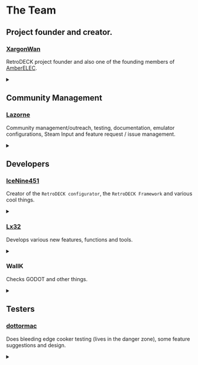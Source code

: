 # The Team

## Project founder and creator.

### [XargonWan](https://github.com/XargonWan)
RetroDECK project founder and also one of the founding members of [AmberELEC](https://amberelec.org/).

<details><summary> </summary>
Grand General of the IPL (Italian Pizza Legion) also known as the Napoletanan Fist in the internal pizza war.
</details>

## Community Management

### [Lazorne](https://github.com/Lazorne)
Community management/outreach, testing, documentation, emulator configurations, Steam Input and feature request / issue management.

<details><summary> </summary>
Meme Lord of the Wiki and also the cult leader of the NPC (The Nordic Pizza Cult) also called by the others as "The Pizza Heresy Cult" or "Harbingers of Pizza Chaos". Instigator of the internal pizza war.
</details>

## Developers

### [IceNine451](https://github.com/icenine451)
Creator of the `RetroDECK configurator`, the `RetroDECK Framework` and various cool things.

<details><summary> </summary>
Freedom loving leader of the MCCP (Murican Cheese Crust Patriots) in the internal pizza war.
</details>

### [Lx32](https://github.com/Lx32)
Develops various new features, functions and tools.


<details><summary> </summary>
1st Commander of the IPL (Italian Pizza Legion) nicknamed Paladin al Taglio in the internal pizza war.
</details>


### WallK
Checks GODOT and other things.


<details><summary> </summary>
Pizza Mercenary
</details>

## Testers

### [dottormac](https://github.com/redeemer666)
Does bleeding edge cooker testing (lives in the danger zone), some feature suggestions and design.

<details><summary> </summary>
2nd Commander of the IPL (Italian Pizza Legion) nicknamed The Wrath of Siciliana in the internal pizza war. .
</details>
